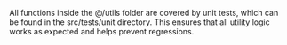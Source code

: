 All functions inside the @/utils folder are covered by unit tests, which can be found in the src/tests/unit directory. This ensures that all utility logic works as expected and helps prevent regressions.